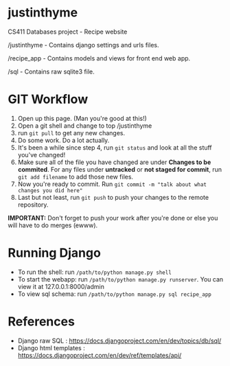 justinthyme
===========

CS411 Databases project - Recipe website

/justinthyme - Contains django settings and urls files.

/recipe_app - Contains models and views for front end web app.

/sql - Contains raw sqlite3 file.

GIT Workflow
=============

1. Open up this page. (Man you're good at this!)
2. Open a git shell and change to top /justinthyme
3. run `git pull` to get any new changes.
4. Do some work. Do a lot actually.
5. It's been a while since step 4, run `git status` and look at all the stuff you've changed!
6. Make sure all of the file you have changed are under **Changes to be commited**. For any files under **untracked** or **not staged for commit**, run `git add filename` to add those new files.
7. Now you're ready to commit. Run `git commit -m "talk about what changes you did here"`
8. Last but not least, run `git push` to push your changes to the remote repository.

**IMPORTANT:** Don't forget to push your work after you're done or else you will have to do merges (ewww).

Running Django
=================

* To run the shell: run `/path/to/python manage.py shell` 
* To start the webapp: run `/path/to/python manage.py runserver`. You can view it at 127.0.0.1:8000/admin
* To view sql schema: run `/path/to/python manage.py sql recipe_app` 

References
=================

* Django raw SQL : https://docs.djangoproject.com/en/dev/topics/db/sql/
* Django html templates : https://docs.djangoproject.com/en/dev/ref/templates/api/
